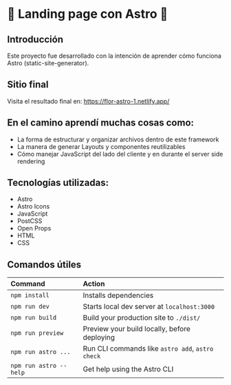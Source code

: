 # 🚀 Landing page con Astro 🚀

## Introducción

Este proyecto fue desarrollado con la intención de aprender cómo funciona Astro (static-site-generator).

## Sitio final

Visita el resultado final en: https://flor-astro-1.netlify.app/

## En el camino aprendí muchas cosas como:

- La forma de estructurar y organizar archivos dentro de este framework
- La manera de generar Layouts y componentes reutilizables
- Cómo manejar JavaScript del lado del cliente y en durante el server side rendering

## Tecnologías utilizadas:

- Astro
- Astro Icons
- JavaScript
- PostCSS
- Open Props
- HTML
- CSS

## Comandos útiles

| Command                | Action                                           |
| :--------------------- | :----------------------------------------------- |
| `npm install`          | Installs dependencies                            |
| `npm run dev`          | Starts local dev server at `localhost:3000`      |
| `npm run build`        | Build your production site to `./dist/`          |
| `npm run preview`      | Preview your build locally, before deploying     |
| `npm run astro ...`    | Run CLI commands like `astro add`, `astro check` |
| `npm run astro --help` | Get help using the Astro CLI                     |
